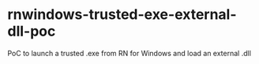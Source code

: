 # rnwindows-trusted-exe-external-dll-poc
 PoC to launch a trusted .exe from RN for Windows and load an external .dll
